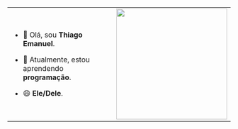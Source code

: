 <table>
  <tr>
    <td width="40%" align="left">
      
- 👋 Olá, sou **Thiago Emanuel**.
- 🌱 Atualmente, estou aprendendo **programação**.
- 😄 **Ele/Dele**.

    </td>
    <td width="50%" align="right">
      
<img height="250px" src="https://github-readme-stats.vercel.app/api/top-langs/?username=Thiago-EAJDS&layout=compact&hide_border=true&title_color=000000&text_color=000000&bg_color=45,3B1E8A,2EAE66"/>
    </td>
  </tr>
</table>
